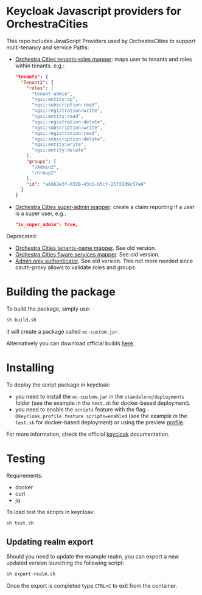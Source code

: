 # Keycloak Javascript providers for OrchestraCities

This repo includes JavaScript Providers used by OrchestraCities
to support multi-tenancy and service Paths:
 
* [Orchestra Cities tenants-roles mapper](scripts/tenants-mapper.js): maps user to tenants and roles within tenants. e.g.:

  ```json
  "tenants": {
    "Tenant2": {
      "roles": [
        "tenant-admin",
        "ngsi:entity:op",
        "ngsi:subscription:read",
        "ngsi:registration:write",
        "ngsi:entity:read",
        "ngsi:registration:delete",
        "ngsi:subscription:write",
        "ngsi:registration:read",
        "ngsi:subscription:delete",
        "ngsi:entity:write",
        "ngsi:entity:delete"
      ],
      "groups": [
        "/Admin2",
        "/Group2"
      ],
      "id": "a6662e3f-0328-43d1-b5cf-25f3209c57e8"
    }
  }
  ```

* [Orchestra Cities super-admin mapper](scripts/is-superdamin-mapper.js): create a claim reporting if a user is a super user, e.g.:

  ```json
  "is_super_admin": true,
  ```

Deprecated:

* [Orchestra Cities tenants-name mapper](scripts/tenants-name-mapper.js). See old version.
* [Orchestra Cities fiware services mapper](scripts/services-mapper.js). See old version.
* [Admin only authenticator](scripts/admin-only-authenticator.js). See old version.
  This not more needed since oauth-proxy allows to validate roles and groups.

# Building the package

To build the package, simply use:

```sh
sh build.sh
```

it will create a package called `oc-custom.jar`.

Alternatively you can download official builds [here](https://github.com/orchestracities/keycloak-scripts/releases).

# Installing

To deploy the script package in keycloak:
- you need to install the `oc-custom.jar` in the `standalone/deployments` folder
    (see the example in the `test.sh` for docker-based deployment).
- you need to enable the `scripts` feature with the flag
    `-Dkeycloak.profile.feature.scripts=enabled`
    (see the example in the `test.sh` for docker-based deployment)
    or using the preview [profile](https://www.keycloak.org/docs/latest/server_installation/#profiles).

For more information, check the official [keycloak](https://www.keycloak.org/docs/latest/server_development/#deploy-the-script-jar)
documentation.

# Testing

Requirements:
- docker
- curl
- jq

To load test the scripts in keycloak:

```sh
sh test.sh
```

## Updating realm export

Should you need to update the example realm, you can export a new updated version launching the following script:

```sh
sh export-realm.sh
```

Once the export is completed type `CTRL+C` to exit from the container.
